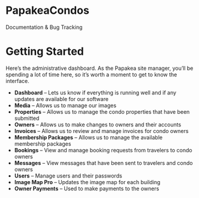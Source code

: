 # PapakeaCondos
Documentation &amp; Bug Tracking

# Getting Started
Here’s the administrative dashboard.  As the Papakea site manager, you’ll be spending a lot of time here, so it’s worth a moment to get to know the interface.



- **Dashboard** – Lets us know if everything is running well and if any updates are available for our software
- **Media** – Allows us to manage our images
- **Properties** – Allows us to manage the condo properties that have been submitted
- **Owners** – Allows us to make changes to owners and their accounts
- **Invoices** – Allows us to review and manage invoices for condo owners
- **Membership Packages** – Allows us to manage the available membership packages
- **Bookings** – View and manage booking requests from travelers to condo owners
- **Messages** – View messages that have been sent to travelers and condo owners
- **Users** – Manage users and their passwords
- **Image Map Pro** – Updates the image map for each building
- **Owner Payments** – Used to make payments to the owners

